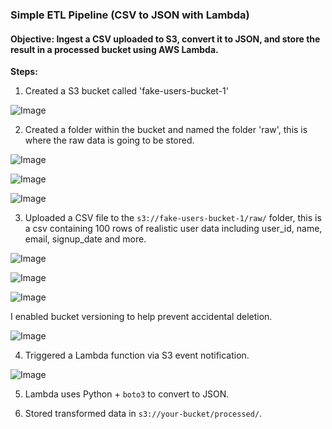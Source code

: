 ### Simple ETL Pipeline (CSV to JSON with Lambda)

#### Objective: Ingest a CSV uploaded to S3, convert it to JSON, and store the result in a processed bucket using AWS Lambda.


**Steps:**
1. Created a S3 bucket called 'fake-users-bucket-1'

![Image](https://github.com/user-attachments/assets/4b15667e-02ed-4fe9-ab08-07d7156f5b11)


2. Created a folder within the bucket and named the folder 'raw', this is where the raw data is going to be stored.

![Image](https://github.com/user-attachments/assets/511df5da-16dc-4169-8c97-e8162afd3c89)


![Image](https://github.com/user-attachments/assets/d1401af7-e97d-4b0f-9a01-c68e18d000fe)


![Image](https://github.com/user-attachments/assets/96a35923-2bca-46c6-81bb-81f0018b5133)


3. Uploaded a CSV file to the `s3://fake-users-bucket-1/raw/` folder,
this is a csv containing 100 rows of realistic user data including user_id, name, email, signup_date and more.


![Image](https://github.com/user-attachments/assets/d3ee3872-7296-48a6-b7a0-1f39f9061c90)

![Image](https://github.com/user-attachments/assets/a7b3382c-a941-41a9-bf22-10eb84ec2210)

![Image](https://github.com/user-attachments/assets/e7fbbaf6-eda5-4350-a702-ce0c8be765b6)


I enabled bucket versioning to help prevent accidental deletion. 

![Image](https://github.com/user-attachments/assets/2f9d6882-af02-4c1c-9da1-3faf9de38c5b)


4. Triggered a Lambda function via S3 event notification.

![Image](https://github.com/user-attachments/assets/0c432bb9-387a-4827-ad5a-c6f398a50319)


5. Lambda uses Python + `boto3` to convert to JSON.


  
6. Stored transformed data in `s3://your-bucket/processed/`.
